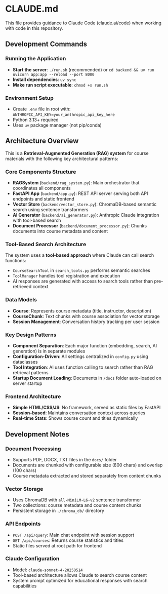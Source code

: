 # CLAUDE.md

This file provides guidance to Claude Code (claude.ai/code) when working with code in this repository.

## Development Commands

### Running the Application
- **Start the server**: `./run.sh` (recommended) or `cd backend && uv run uvicorn app:app --reload --port 8000`
- **Install dependencies**: `uv sync`
- **Make run script executable**: `chmod +x run.sh`

### Environment Setup
- Create `.env` file in root with: `ANTHROPIC_API_KEY=your_anthropic_api_key_here`
- Python 3.13+ required
- Uses `uv` package manager (not pip/conda)

## Architecture Overview

This is a **Retrieval-Augmented Generation (RAG) system** for course materials with the following key architectural patterns:

### Core Components Structure
- **RAGSystem** (`backend/rag_system.py`): Main orchestrator that coordinates all components
- **FastAPI App** (`backend/app.py`): REST API server serving both API endpoints and static frontend
- **Vector Store** (`backend/vector_store.py`): ChromaDB-based semantic search using sentence transformers
- **AI Generator** (`backend/ai_generator.py`): Anthropic Claude integration with tool-based search
- **Document Processor** (`backend/document_processor.py`): Chunks documents into course metadata and content

### Tool-Based Search Architecture
The system uses a **tool-based approach** where Claude can call search functions:
- `CourseSearchTool` in `search_tools.py` performs semantic searches
- `ToolManager` handles tool registration and execution
- AI responses are generated with access to search tools rather than pre-retrieved context

### Data Models
- **Course**: Represents course metadata (title, instructor, description)
- **CourseChunk**: Text chunks with course association for vector storage
- **Session Management**: Conversation history tracking per user session

### Key Design Patterns
- **Component Separation**: Each major function (embedding, search, AI generation) is in separate modules
- **Configuration-Driven**: All settings centralized in `config.py` using dataclasses
- **Tool Integration**: AI uses function calling to search rather than RAG retrieval patterns
- **Startup Document Loading**: Documents in `/docs` folder auto-loaded on server startup

### Frontend Architecture
- **Simple HTML/CSS/JS**: No framework, served as static files by FastAPI
- **Session-based**: Maintains conversation context across queries
- **Real-time Stats**: Shows course count and titles dynamically

## Development Notes

### Document Processing
- Supports PDF, DOCX, TXT files in the `docs/` folder  
- Documents are chunked with configurable size (800 chars) and overlap (100 chars)
- Course metadata extracted and stored separately from content chunks

### Vector Storage
- Uses ChromaDB with `all-MiniLM-L6-v2` sentence transformer
- Two collections: course metadata and course content chunks
- Persistent storage in `./chroma_db/` directory

### API Endpoints
- `POST /api/query`: Main chat endpoint with session support
- `GET /api/courses`: Returns course statistics and titles
- Static files served at root path for frontend

### Claude Configuration
- Model: `claude-sonnet-4-20250514`
- Tool-based architecture allows Claude to search course content
- System prompt optimized for educational responses with search capabilities